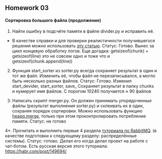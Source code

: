## Homework 03

#### Сортировка большого файла (продолжение)

1. Найти ошибку в подсчёте памяти в файле divider.py и исправить её. 
- В качестве справки и для проверки реалистичности получившегося решения
можно использовать [эту статью](https://habr.com/post/193890/).
Статус: Готово. Вынес за цикл концевую обработку логов.
Еще догадка: getsizeof(chunk) + getsizeof(line) это не совсем одно и тоже что и getsizeof(chunk.append(line))

2. Функция start_sorter из sorter.py всегда сохраняет результат в один и тот же файл.
Изменить её, чтобы файл не перезаписывался, а могло быть несколько разных файлов.
Статус: Готово. Изменил start_devider, start_sorter, save_ Сохраняет результат в папку chunks и нумерует имя файлов. С порогом 10240 получается ≈ 90 файлов

3. Написать скрипт merger.py. Он должен принимать упорядоченные файлы (результат выполнения
 sorter.py) и склеивать их в один, сохраняя порядок сортировки. 
 Можно использовать функцию [heapq.merge](https://docs.python.org/3.6/library/heapq.html),
 только при этом проконтролировать потребление памяти.
 Статус: не готово
 
4*. Прочитать и выполнить первые 4 раздела [туториала по RabbitMQ](http://www.rabbitmq.com/getstarted.html). 
(в качестве подготовки к следующему разделу: распределённые системы).
Статус: готово. Делал его когда делал проект на работе с чат-ботом. Есть русская версия этого туториала: https://habr.com/post/149694/
